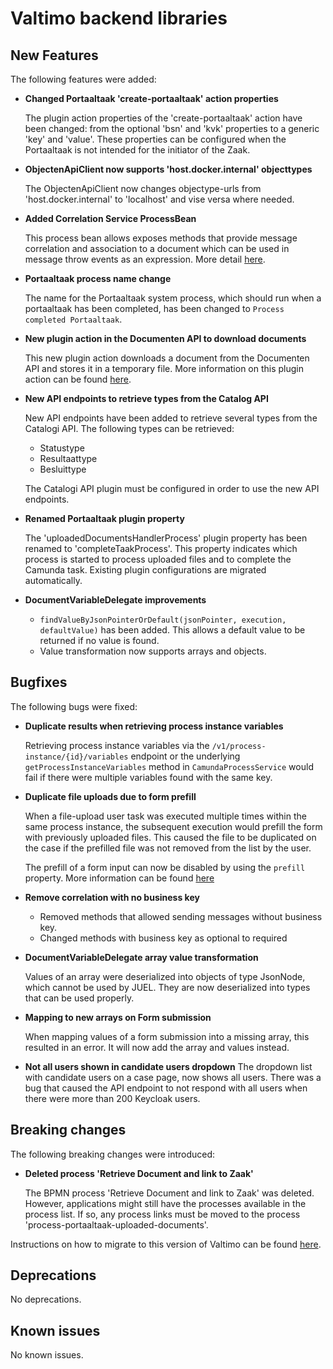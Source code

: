 # Valtimo backend libraries

## New Features

The following features were added:

*   **Changed Portaaltaak 'create-portaaltaak' action properties**

    The plugin action properties of the 'create-portaaltaak' action have been changed: from the optional 'bsn' and 'kvk' properties to a generic 'key' and 'value'. These properties can be configured when the Portaaltaak is not intended for the initiator of the Zaak.
*   **ObjectenApiClient now supports 'host.docker.internal' objecttypes**

    The ObjectenApiClient now changes objectype-urls from 'host.docker.internal' to 'localhost' and vise versa where needed.
*   **Added Correlation Service ProcessBean**

    This process bean allows exposes methods that provide message correlation and association to a document which can be used in message throw events as an expression. More detail [here](../../../features/process/correlation-service.md).
*   **Portaaltaak process name change**

    The name for the Portaaltaak system process, which should run when a portaaltaak has been completed, has been changed to `Process completed Portaaltaak`.
*   **New plugin action in the Documenten API to download documents**

    This new plugin action downloads a document from the Documenten API and stores it in a temporary file. More information on this plugin action can be found [here](../../../features/zgw/zgw-plugins/configure-documenten-api-plugin.md#download-document).
*   **New API endpoints to retrieve types from the Catalog API**

    New API endpoints have been added to retrieve several types from the Catalogi API. The following types can be retrieved:

    * Statustype
    * Resultaattype
    * Besluittype

    The Catalogi API plugin must be configured in order to use the new API endpoints.
*   **Renamed Portaaltaak plugin property**

    The 'uploadedDocumentsHandlerProcess' plugin property has been renamed to 'completeTaakProcess'. This property indicates which process is started to process uploaded files and to complete the Camunda task. Existing plugin configurations are migrated automatically.
* **DocumentVariableDelegate improvements**
  * `findValueByJsonPointerOrDefault(jsonPointer, execution, defaultValue)` has been added. This allows a default value to be returned if no value is found.
  * Value transformation now supports arrays and objects.

## Bugfixes

The following bugs were fixed:

*   **Duplicate results when retrieving process instance variables**

    Retrieving process instance variables via the `/v1/process-instance/{id}/variables` endpoint or the underlying `getProcessInstanceVariables` method in `CamundaProcessService` would fail if there were multiple variables found with the same key.
*   **Duplicate file uploads due to form prefill**

    When a file-upload user task was executed multiple times within the same process instance, the subsequent execution would prefill the form with previously uploaded files. This caused the file to be duplicated on the case if the prefilled file was not removed from the list by the user.

    The prefill of a form input can now be disabled by using the `prefill` property. More information can be found [here](../../../features/forms/creating-forms-in-valtimo.md#disabling-prefill)
* **Remove correlation with no business key**
  * Removed methods that allowed sending messages without business key.
  * Changed methods with business key as optional to required
*   **DocumentVariableDelegate array value transformation**

    Values of an array were deserialized into objects of type JsonNode, which cannot be used by JUEL. They are now deserialized into types that can be used properly.
*   **Mapping to new arrays on Form submission**

    When mapping values of a form submission into a missing array, this resulted in an error. It will now add the array and values instead.
* **Not all users shown in candidate users dropdown** The dropdown list with candidate users on a case page, now shows all users. There was a bug that caused the API endpoint to not respond with all users when there were more than 200 Keycloak users.

## Breaking changes

The following breaking changes were introduced:

*   **Deleted process 'Retrieve Document and link to Zaak'**

    The BPMN process 'Retrieve Document and link to Zaak' was deleted. However, applications might still have the processes available in the process list. If so, any process links must be moved to the process 'process-portaaltaak-uploaded-documents'.

Instructions on how to migrate to this version of Valtimo can be found [here](migration.md).

## Deprecations

No deprecations.

## Known issues

No known issues.
